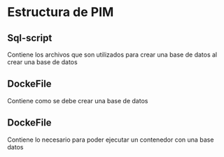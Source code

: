 # Estructura de PIM

## Sql-script
Contiene los archivos que son utilizados para crear una base de datos al crear una base de datos

## DockeFile
Contiene como se debe crear una base de datos

## DockeFile
Contiene lo necesario para poder ejecutar un contenedor con una base datos
